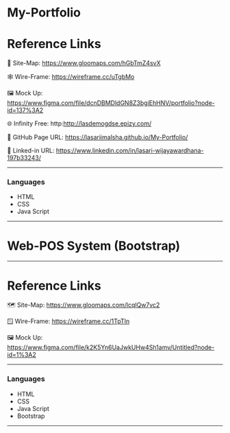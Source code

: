 # My-Portfolio


# Reference Links
📍 Site-Map:
https://www.gloomaps.com/hGbTmZ4svX

🕸️ Wire-Frame: https://wireframe.cc/uTgbMo

️️🖼️ Mock Up: https://www.figma.com/file/dcnDBMDldGN8Z3bgiEhHNV/portfolio?node-id=137%3A2

🌐 Infinity Free: http:http://lasdemogdse.epizy.com/

📃 GitHub Page URL: https://lasariimalsha.github.io/My-Portfolio/

🔗 Linked-in URL: https://www.linkedin.com/in/lasari-wijayawardhana-197b33243/

---
### Languages

* HTML
* CSS
* Java Script
---

# Web-POS System (Bootstrap)

---
# Reference Links

🗺️ Site-Map: https://www.gloomaps.com/lcqlQw7vc2

🪟 Wire-Frame: https://wireframe.cc/1TpTln

️️🖼️ Mock Up: https://www.figma.com/file/k2K5Yn6UaJwkUHw4Sh1amv/Untitled?node-id=1%3A2

---
### Languages

* HTML
* CSS
* Java Script
* Bootstrap
---







